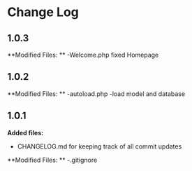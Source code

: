 # Change Log

## 1.0.3
**Modified Files: **
-Welcome.php
fixed Homepage

## 1.0.2
**Modified Files: **
-autoload.php
-load model and database


## 1.0.1
**Added files:**
- CHANGELOG.md for keeping track of all commit updates

**Modified Files: **
-.gitignore
